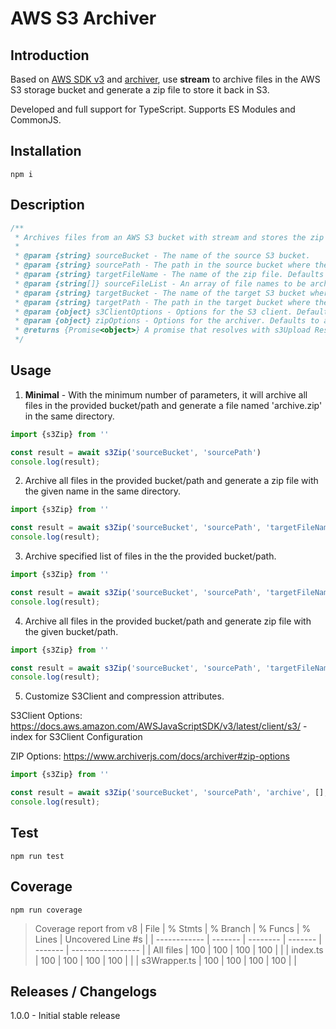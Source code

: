 # AWS S3 Archiver

## Introduction

Based on [AWS SDK v3](https://docs.aws.amazon.com/AWSJavaScriptSDK/v3/latest/) and [archiver](https://github.com/archiverjs/node-archiver), use **stream** to archive files in the AWS S3 storage bucket and generate a zip file to store it back in S3. 

Developed and full support for TypeScript. Supports ES Modules and CommonJS.

## Installation

```
npm i 
```

## Description

```typescript
/**
 * Archives files from an AWS S3 bucket with stream and stores the zip file in S3.
 *
 * @param {string} sourceBucket - The name of the source S3 bucket.
 * @param {string} sourcePath - The path in the source bucket where the files to be archived are located.
 * @param {string} targetFileName - The name of the zip file. Defaults to 'archive'.
 * @param {string[]} sourceFileList - An array of file names to be archived. If empty, all files in the source will be archived.
 * @param {string} targetBucket - The name of the target S3 bucket where the zip file will be stored. Defaults to the source bucket.
 * @param {string} targetPath - The path in the target bucket where the zip file will be stored. Defaults to the source path.
 * @param {object} s3ClientOptions - Options for the S3 client. Defaults to an empty object.
 * @param {object} zipOptions - Options for the archiver. Defaults to an empty object.
 * @returns {Promise<object>} A promise that resolves with s3Upload Response when the zip file has been created and stored in S3.
 */
```

## Usage

1. **Minimal** - With the minimum number of parameters, it will archive all files in the provided bucket/path and generate a file named 'archive.zip' in the same directory.

```typescript
import {s3Zip} from ''

const result = await s3Zip('sourceBucket', 'sourcePath')
console.log(result);
```

2. Archive all files in the provided bucket/path and generate a zip file with the given name in the same directory.

```typescript
import {s3Zip} from ''

const result = await s3Zip('sourceBucket', 'sourcePath', 'targetFileName')
console.log(result);
```

3. Archive specified list of files in the the provided bucket/path.

```typescript
import {s3Zip} from ''

const result = await s3Zip('sourceBucket', 'sourcePath', 'targetFileName', ['file1.txt', 'file2.pdf'])
console.log(result);
```

4. Archive all files in the provided bucket/path and generate zip file with the given bucket/path.

```typescript
import {s3Zip} from ''

const result = await s3Zip('sourceBucket', 'sourcePath', 'targetFileName', [], 'targetBucket', 'targetPath')
console.log(result);
```

5. Customize S3Client and compression attributes.

S3Client Options: https://docs.aws.amazon.com/AWSJavaScriptSDK/v3/latest/client/s3/ - index for S3Client Configuration 

ZIP Options: https://www.archiverjs.com/docs/archiver#zip-options

```typescript
import {s3Zip} from ''

const result = await s3Zip('sourceBucket', 'sourcePath', 'archive', [], 'targetBucket', 'targetPath', { region: 'us-east-1' }, { zlib: { level: 9 } })
console.log(result);
```

## Test

```
npm run test
```

## Coverage

```
npm run coverage
```

> Coverage report from v8
> | File         | % Stmts | % Branch | % Funcs | % Lines | Uncovered Line #s |
> | ------------ | ------- | -------- | ------- | ------- | ----------------- |
> | All files    | 100     | 100      | 100     | 100     |                   |
> | index.ts     | 100     | 100      | 100     | 100     |                   |
> | s3Wrapper.ts | 100     | 100      | 100     | 100     |                   |

## Releases / Changelogs

1.0.0 - Initial stable release
